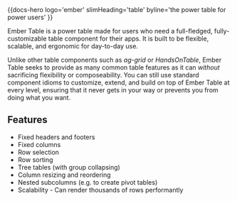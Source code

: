 <div class="docs-hero">
  {{docs-hero
    logo='ember'
    slimHeading='table'
    byline='the power table for power users'
  }}
</div>

Ember Table is a power table made for users who need a full-fledged,
fully-customizable table component for their apps. It is built to be flexible,
scalable, and ergonomic for day-to-day use.

Unlike other table components such as _ag-grid_ or _HandsOnTable_, Ember Table seeks
to provide as many common table features as it can _without_ sacrificing
flexibility or composeability. You can still use standard component idioms to
customize, extend, and build on top of Ember Table at every level, ensuring that
it never gets in your way or prevents you from doing what you want.

## Features

- Fixed headers and footers
- Fixed columns
- Row selection
- Row sorting
- Tree tables (with group collapsing)
- Column resizing and reordering
- Nested subcolumns (e.g. to create pivot tables)
- Scalability - Can render thousands of rows performantly
